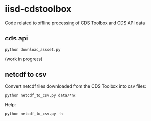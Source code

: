 # iisd-cdstoolbox

Code related to offline processing of CDS Toolbox and CDS API data 

## cds api

    python download_assset.py
    
(work in progress)

## netcdf to csv

Convert netcdf files downloaded from the CDS Toolbox into csv files:

    python netcdf_to_csv.py data/*nc

Help:

    python netcdf_to_csv.py -h
